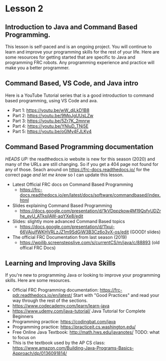 # Lesson 2

## Introduction to Java and Command Based Programming. 

This lesson is self-paced and is an ongoing project. You will continue
to learn and improve your programming skills for the rest of your
life. Here are some resources for getting started that are specific to
Java and programming FRC robots. Any programming experience and
practice will make you a better programmer.


## Command Based, VS Code, and Java intro

Here is a YouTube Tutorial series that is a good introduction to
command based programming, using VS Code and ava.

   + Part 1: https://youtu.be/wW_djLkD1B8
   + Part 2: https://youtu.be/9MpJgUUsLZw
   + Part 3: https://youtu.be/5Zr7K_2mnrw
   + Part 4: https://youtu.be/YNluD_TNj5E
   + Part 5: https://youtu.be/oGMy4FJLKy4

## Command Based Programming documentation

*HEADS UP:* the readthedocs.io website is new for this season (2020)
and many of the URLs are still changing. So if you get a 404 page not
found for any of those. Seach around on
https://frc-docs.readthedocs.io/ for the correct page *and let me
know* so I can update this lesson.

* Latest Official FRC docs on Command Based Programming
   + https://frc-docs.readthedocs.io/en/latest/docs/software/commandbased/index.html
* Slides explaining Command Based Programming
   + https://docs.google.com/presentation/d/1kVDppzkow4M19QsfyUDZrhe_evU_ATksjlAW-aqYXe8/edit
* Slides: slightly more advanced Command Based topics
   + https://docs.google.com/presentation/d/11xui-66VAjulfWKHVRLzJZ1m9SdGiW3B3Cz6o3vX-os/edit (GOOD! slides)
* The official FRC Documentation from last season (2019)
   + https://wpilib.screenstepslive.com/s/currentCS/m/java/c/88893 (old offical FRC Docs)

## Learning and Improving Java Skills

If you're new to programming Java or looking to improve your programming skills. Here are some resources.

   * Official FRC Programming documentation: https://frc-pdr.readthedocs.io/en/latest/
      Start with "Good Practices" and read your way through the rest of the sections.
   * https://www.codecademy.com/learn/learn-java
   * https://www.udemy.com/java-tutorial/ Java Tutorial for Complete Beginners
   * Programming practice: https://codingbat.com/java
   * Programming practice: https://practiceit.cs.washington.edu/
   * Free Online Java Textbook: http://math.hws.edu/javanotes/
     TODO: what to focus on
   * This is the textbook used by the AP CS class: https://www.amazon.com/Building-Java-Programs-Basics-Approach/dp/0136091814/
